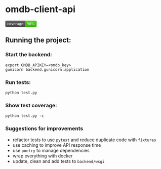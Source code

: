 # omdb-client-api
<?xml version="1.0" encoding="UTF-8"?>
<svg xmlns="http://www.w3.org/2000/svg" width="99" height="20">
    <linearGradient id="b" x2="0" y2="100%">
        <stop offset="0" stop-color="#bbb" stop-opacity=".1"/>
        <stop offset="1" stop-opacity=".1"/>
    </linearGradient>
    <mask id="a">
        <rect width="99" height="20" rx="3" fill="#fff"/>
    </mask>
    <g mask="url(#a)">
        <path fill="#555" d="M0 0h63v20H0z"/>
        <path fill="#4c1" d="M63 0h36v20H63z"/>
        <path fill="url(#b)" d="M0 0h99v20H0z"/>
    </g>
    <g fill="#fff" text-anchor="middle" font-family="DejaVu Sans,Verdana,Geneva,sans-serif" font-size="11">
        <text x="31.5" y="15" fill="#010101" fill-opacity=".3">coverage</text>
        <text x="31.5" y="14">coverage</text>
        <text x="80" y="15" fill="#010101" fill-opacity=".3">98%</text>
        <text x="80" y="14">98%</text>
    </g>
</svg>

## Running the project:

### Start the backend:
```
export OMDB_APIKEY=<omdb_key>
gunicorn backend.gunicorn:application
```

### Run tests:
```
python test.py
```

### Show test coverage:
```
python test.py -c
```

### Suggestions for improvements
- refactor tests to use `pytest` and reduce duplicate code with `fixtures`
- use caching to improve API response time
- use `poetry` to manage dependencies
- wrap everything with docker
- update, clean and add tests to `backend/wsgi`
